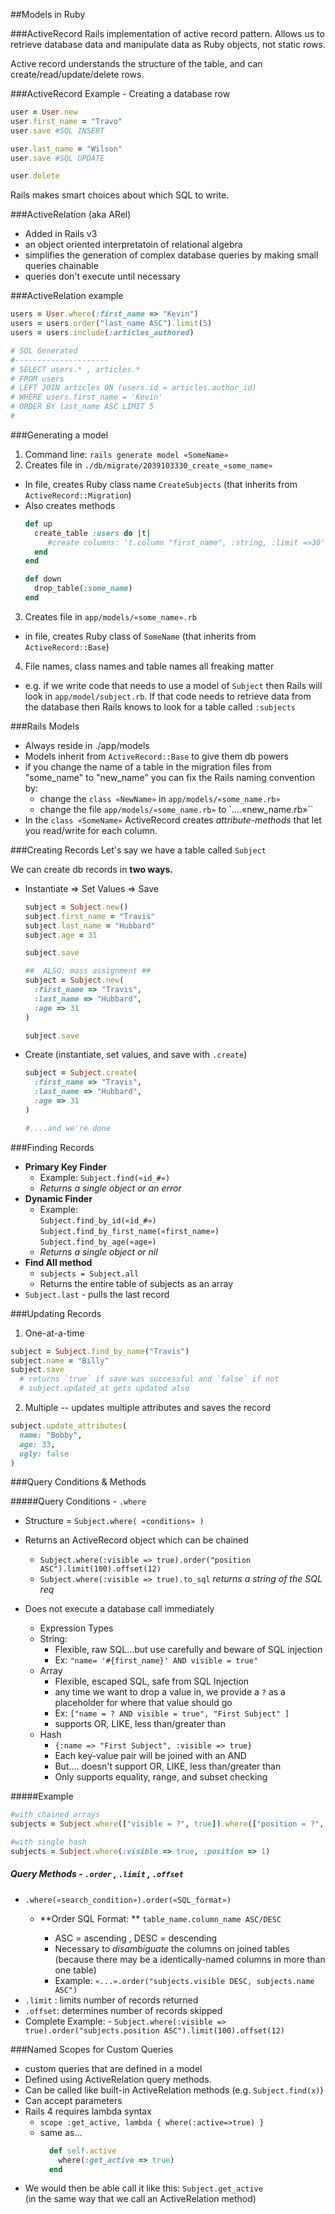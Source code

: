 ##Models in Ruby

###ActiveRecord
Rails implementation of active record pattern. Allows us to retrieve database data and manipulate data as Ruby objects, not static rows. 

Active record understands the structure of the table, and can create/read/update/delete rows.

###ActiveRecord Example - Creating a database row
```ruby
user = User.new
user.first_name = "Travo"
user.save #SQL INSERT

user.last_name = "Wilson" 
user.save #SQL UPDATE

user.delete
```
Rails makes smart choices about which SQL to write.

###ActiveRelation (aka ARel)
- Added in Rails v3  
- an object oriented interpretatoin of relational algebra
- simplifies the generation of complex database queries by making small queries chainable
- queries don't execute until necessary

###ActiveRelation example
```ruby
users = User.where(:first_name => "Kevin")
users = users.order("last_name ASC").limit(5)
users = users.include(:articles_authored)

# SQL Generated
#---------------------
# SELECT users.* , articles.*
# FROM users
# LEFT JOIN articles ON (users.id = articles.author_id)
# WHERE users.first_name = 'Kevin'
# ORDER BY last_name ASC LIMIT 5
#
```
###Generating a model
1) Command line: `rails generate model «SomeName»`
2) Creates file in `./db/migrate/2039103330_create_«some_name»`
  - In file, creates Ruby class name `CreateSubjects` (that inherits from `ActiveRecord::Migration`)
  - Also creates methods  
    ```ruby
    def up
      create_table :users do |t|
         #create columns: 't.column "first_name", :string, :limit =>30'
      end
    end

    def down
      drop_table(:some_name)
    end
    ```
3) Creates file in `app/models/«some_name».rb`
  - in file, creates Ruby class of `SomeName` (that inherits from `ActiveRecord::Base`)
4) File names, class names and table names all freaking matter
  - e.g. if we write code that needs to use a model of `Subject` then Rails will look in `app/model/subject.rb`. If that code needs to retrieve data from the database then Rails knows to look for a table called `:subjects`

###Rails Models
- Always reside in ./app/models
- Models inherit from `ActiveRecord::Base` to give them db powers
- if you change the name of a table in the migration files from "some_name" to "new_name" you can fix the Rails naming convention by:
  - change the `class «NewName»` in `app/models/«some_name.rb»`
  - change the file `app/models/«some_name.rb»` to  `....«new_name.rb»``
- In the `class «SomeName»` ActiveRecord creates *attribute-methods* that let you read/write for each column.

###Creating Records
Let's say we have a table called `Subject`

We can create db records in **two ways.** 
- Instantiate => Set Values => Save
  ```ruby
  subject = Subject.new()
  subject.first_name = "Travis"
  subject.last_name = "Hubbard"
  subject.age = 31

  subject.save

  ##  ALSO: mass assignment ##
  subject = Subject.new(
    :first_name => "Travis",
    :last_name => "Hubbard",
    :age => 31
  )

  subject.save
  ```

- Create (instantiate, set values, and save with `.create`)
  ```ruby
  subject = Subject.create(
    :first_name => "Travis",
    :last_name => "Hubbard",
    :age => 31  
  )

  #....and we're done
  ```

###Finding Records
- **Primary Key Finder** 
  - Example: `Subject.find(«id_#»)`
  - *Returns a single object or an error*
- **Dynamic Finder**  
     +  Example:  
       `Subject.find_by_id(«id_#»)`  
       `Subject.find_by_first_name(«first_name»)` 
       `Subject.find_by_age(«age»)`
     +  *Returns a single object or nil* 
- **Find All method**
  - `subjects = Subject.all`
  - Returns the entire table of subjects as an array
- `Subject.last` - pulls the last record

###Updating Records
1. One-at-a-time  
  ```ruby
  subject = Subject.find_by_name("Travis")
  subject.name = "Billy"
  subject.save
    # returns `true` if save was successful and `false` if not
    # subject.updated_at gets updated also
  ```
2.  Multiple -- updates multiple attributes and saves the record
```ruby
subject.update_attributes(
  name: "Bobby",
  age: 33,
  ugly: false
)  
```
###Query Conditions & Methods  

#####Query Conditions - `.where`
- Structure = `Subject.where( «conditions» )`  

- Returns an ActiveRecord object which can be chained
  - `Subject.where(:visible => true).order("position ASC").limit(100).offset(12)`
  - `Subject.where(:visible => true).to_sql` *returns a string of the SQL req*

- Does not execute a database call immediately
  - Expression Types
  - String:
    - Flexible, raw SQL...but use carefully and beware of SQL injection
    - Ex: `"name= '#{first_name}' AND visible = true"`
  - Array
    - Flexible, escaped SQL, safe from SQL Injection
    - any time we want to drop a value in, we provide a `?` as a placeholder for where that value should go
    - Ex: `["name = ? AND visible = true", "First Subject" ]`
    - supports OR, LIKE, less than/greater than
  - Hash
    - `{:name => "First Subject", :visible => true}`
    - Each key-value pair will be joined with an AND
    - But.... doesn't support OR, LIKE, less than/greater than
    - Only supports equality, range, and subset checking 

#####Example
```ruby
#with chained arrays
subjects = Subject.where(["visible = ?", true]).where(["position = ?", 1 ])

#with single hash
subjects = Subject.where(:visible => true, :position => 1)
```

##### Query Methods - `.order` , `.limit` , `.offset`
- `.where(«search_condition»).order(«SQL_format»)`
  - **Order SQL Format: ** `table_name.column_name ASC/DESC` 
    - ASC = ascending , DESC = descending  
    
    + Necessary to *disambiguate* the columns on joined tables (because there may be a identically-named columns in more than one table)
    - Example:  `«...».order("subjects.visible DESC, subjects.name ASC")` 
- `.limit` : limits number of records returned
- `.offset`: determines number of records skipped
- Complete Example: - `Subject.where(:visible => true).order("subjects.position ASC").limit(100).offset(12)`

###Named Scopes for Custom Queries
- custom queries that are defined in a model 
- Defined using ActiveRelation query methods.
- Can be called like built-in ActiveRelation methods (e.g. `Subject.find(x)`)
- Can accept parameters
- Rails 4 requires lambda syntax
  - `scope :get_active, lambda { where(:active=>true) }`
  - same as...  
    ```ruby
      def self.active
        where(:get_active => true)
      end
    ```
- We would then be able call it like this: 
  `Subject.get_active`  
  (in the same way that we call an ActiveRelation method)
  

 